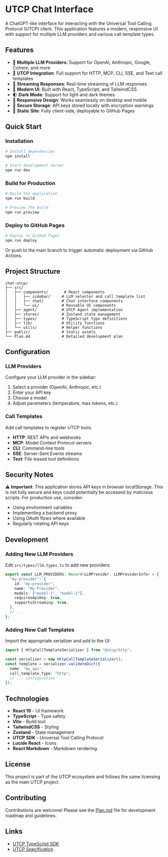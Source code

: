 # UTCP Chat Interface

A ChatGPT-like interface for interacting with the Universal Tool Calling Protocol (UTCP) client. This application features a modern, responsive UI with support for multiple LLM providers and various call template types.

## Features

- 🤖 **Multiple LLM Providers**: Support for OpenAI, Anthropic, Google, Cohere, and more
- 🔧 **UTCP Integration**: Full support for HTTP, MCP, CLI, SSE, and Text call templates
- 💬 **Streaming Responses**: Real-time streaming of LLM responses
- 🎨 **Modern UI**: Built with React, TypeScript, and TailwindCSS
- 🌓 **Dark Mode**: Support for light and dark themes
- 📱 **Responsive Design**: Works seamlessly on desktop and mobile
- 🔐 **Secure Storage**: API keys stored locally with encryption warnings
- 🚀 **Static Site**: Fully client-side, deployable to GitHub Pages

## Quick Start

### Installation

```bash
# Install dependencies
npm install

# Start development server
npm run dev
```

### Build for Production

```bash
# Build the application
npm run build

# Preview the build
npm run preview
```

### Deploy to GitHub Pages

```bash
# Deploy to GitHub Pages
npm run deploy
```

Or push to the main branch to trigger automatic deployment via GitHub Actions.

## Project Structure

```
chat-utcp/
├── src/
│   ├── components/       # React components
│   │   ├── sidebar/     # LLM selector and call template list
│   │   ├── chat/        # Chat interface components
│   │   └── ui/          # Reusable UI components
│   ├── agent/           # UTCP Agent implementation
│   ├── stores/          # Zustand state management
│   ├── types/           # TypeScript type definitions
│   ├── lib/             # Utility functions
│   └── utils/           # Helper functions
├── public/              # Static assets
└── Plan.md              # Detailed development plan
```

## Configuration

### LLM Providers

Configure your LLM provider in the sidebar:

1. Select a provider (OpenAI, Anthropic, etc.)
2. Enter your API key
3. Choose a model
4. Adjust parameters (temperature, max tokens, etc.)

### Call Templates

Add call templates to register UTCP tools:

- **HTTP**: REST APIs and webhooks
- **MCP**: Model Context Protocol servers
- **CLI**: Command-line tools
- **SSE**: Server-Sent Events streams
- **Text**: File-based tool definitions

## Security Notes

⚠️ **Important**: This application stores API keys in browser localStorage. This is not fully secure and keys could potentially be accessed by malicious scripts. For production use, consider:

- Using environment variables
- Implementing a backend proxy
- Using OAuth flows where available
- Regularly rotating API keys

## Development

### Adding New LLM Providers

Edit `src/types/llm.types.ts` to add new providers:

```typescript
export const LLM_PROVIDERS: Record<LLMProvider, LLMProviderInfo> = {
  "my-provider": {
    id: "my-provider",
    name: "My Provider",
    models: ["model-1", "model-2"],
    requiresApiKey: true,
    supportsStreaming: true,
  },
  // ...
};
```

### Adding New Call Templates

Import the appropriate serializer and add to the UI:

```typescript
import { HttpCallTemplateSerializer } from "@utcp/http";

const serializer = new HttpCallTemplateSerializer();
const template = serializer.validateDict({
  name: "my_api",
  call_template_type: "http",
  // ... configuration
});
```

## Technologies

- **React 19** - UI framework
- **TypeScript** - Type safety
- **Vite** - Build tool
- **TailwindCSS** - Styling
- **Zustand** - State management
- **UTCP SDK** - Universal Tool Calling Protocol
- **Lucide React** - Icons
- **React Markdown** - Markdown rendering

## License

This project is part of the UTCP ecosystem and follows the same licensing as the main UTCP project.

## Contributing

Contributions are welcome! Please see the [Plan.md](./Plan.md) file for development roadmap and guidelines.

## Links

- [UTCP TypeScript SDK](../typescript-utcp)
- [UTCP Specification](https://github.com/universal-tool-calling-protocol)
